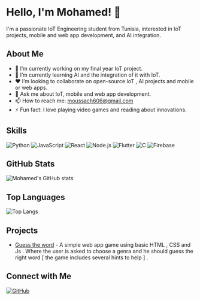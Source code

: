 # Hello, I'm Mohamed! 👋
I'm a passionate IoT Engineering student from Tunisia, interested in IoT projects, mobile and web app development, and AI integration.

## About Me
- 🔭 I’m currently working on my final year IoT project.
- 🌱 I’m currently learning AI and the integration of it with IoT.
- ❤️ I’m looking to collaborate on open-source IoT , AI projects and mobile or web apps.
- 💬 Ask me about IoT, mobile and web app development.
- 📫 How to reach me: [moussach606@gmail.com](mailto:moussach606@gmail.com)
- ⚡ Fun fact: I love playing video games and reading about innovations.

## Skills
![Python](https://img.shields.io/badge/Python-3776AB?style=for-the-badge&logo=python&logoColor=white)
![JavaScript](https://img.shields.io/badge/JavaScript-F7DF1E?style=for-the-badge&logo=javascript&logoColor=black)
![React](https://img.shields.io/badge/React-20232A?style=for-the-badge&logo=react&logoColor=61DAFB)
![Node.js](https://img.shields.io/badge/Node.js-339933?style=for-the-badge&logo=nodedotjs&logoColor=white)
![Flutter](https://img.shields.io/badge/Flutter-02569B?style=for-the-badge&logo=flutter&logoColor=white)
![C](https://img.shields.io/badge/C-A8B9CC?style=for-the-badge&logo=c&logoColor=white)
![Firebase](https://img.shields.io/badge/Firebase-FFCA28?style=for-the-badge&logo=firebase&logoColor=black)

## GitHub Stats
![Mohamed's GitHub stats](https://github-readme-stats.vercel.app/api?username=MohamedChouaieb&show_icons=true&theme=radical)

## Top Languages
![Top Langs](https://github-readme-stats.vercel.app/api/top-langs/?username=MohamedChouaieb&layout=compact&theme=radical)

## Projects
- [Guess the word](https://github.com/MohamedChouaieb/Guess-the-word) - A simple web app game using basic HTML , CSS and Js . Where the user is asked to choose a genra and he should guess the right word [ the game includes several hints to help ] .

## Connect with Me
<!-- [![LinkedIn](https://img.shields.io/badge/LinkedIn-0077B5?style=for-the-badge&logo=linkedin&logoColor=white)](https://www.linkedin.com/in/your-linkedin-username/) -->
<!-- [![Twitter](https://img.shields.io/badge/Twitter-1DA1F2?style=for-the-badge&logo=twitter&logoColor=white)](https://twitter.com/your-twitter-username) -->
[![GitHub](https://img.shields.io/badge/GitHub-181717?style=for-the-badge&logo=github&logoColor=white)](https://github.com/MohamedChouaieb)
